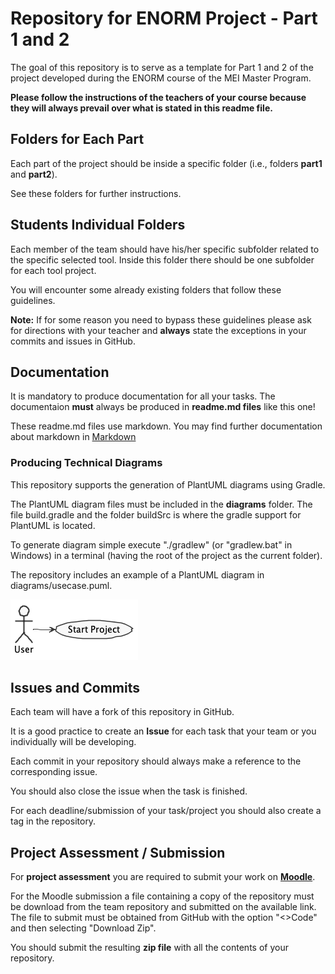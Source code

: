 # Repository for ENORM Project - Part 1 and 2

The goal of this repository is to serve as a template for Part 1 and 2 of the project developed during the ENORM course of the MEI Master Program.

**Please follow the instructions of the teachers of your course because they will always prevail over what is stated in this readme file.**

## Folders for Each Part

Each part of the project should be inside a specific folder (i.e., folders **part1** and **part2**). 

See these folders for further instructions.

## Students Individual Folders
Each member of the team should have his/her specific subfolder related to the specific selected tool. Inside this folder there should be one subfolder for each tool project.

You will encounter some already existing folders that follow these guidelines.

**Note:** If for some reason you need to bypass these guidelines please ask for directions with your teacher and **always** state the exceptions in your commits and issues in GitHub.

## Documentation
It is mandatory to produce documentation for all your tasks. The documentaion **must** always be produced in **readme.md files** like this one!

These readme.md files use markdown. You may find further documentation about markdown in [Markdown](https://en.wikipedia.org/wiki/Markdown)

### Producing Technical Diagrams

This repository supports the generation of PlantUML diagrams using Gradle.

The PlantUML diagram files must be included in the **diagrams** folder. The file build.gradle and the folder buildSrc is where the gradle support for PlantUML is located.

To generate diagram simple execute "./gradlew" (or "gradlew.bat" in Windows) in a terminal (having the root of the project as the current folder).

The repository includes an example of a PlantUML diagram in diagrams/usecase.puml.

![PlantUML Diagram Example](diagrams/usecase.png)

## Issues and Commits

Each team will have a fork of this repository in GitHub.

It is a good practice to create an **Issue** for each task that your team or you individually will be developing.

Each commit in your repository should always make a reference to the corresponding issue.

You should also close the issue when the task is finished.

For each deadline/submission of your task/project you should also create a tag in the repository.

## Project Assessment / Submission

For **project assessment** you are required to submit your work on **[Moodle](https://moodle.isep.ipp.pt/)**.


For the Moodle submission a file containing a copy of the repository must be download from the team repository and submitted on the available link. The file to submit must be obtained from GitHub with the option "<>Code" and then selecting "Download Zip".

You should submit the resulting **zip file** with all the contents of your repository.




